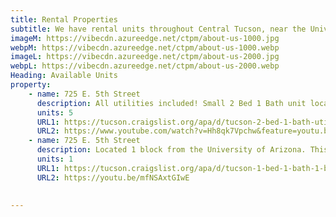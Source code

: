 ```yaml
---
title: Rental Properties
subtitle: We have rental units throughout Central Tucson, near the University of Arizona. See available units below or <a class="link dim" href="/contact">contact us</a> with questions or to apply.
imageM: https://vibecdn.azureedge.net/ctpm/about-us-1000.jpg
webpM: https://vibecdn.azureedge.net/ctpm/about-us-1000.webp
imageL: https://vibecdn.azureedge.net/ctpm/about-us-2000.jpg
webpL: https://vibecdn.azureedge.net/ctpm/about-us-2000.webp
Heading: Available Units
property:
    - name: 725 E. 5th Street
      description: All utilities included! Small 2 Bed 1 Bath unit located just 1 block from the U of A. This unit is less than a 5-minute walk to 4th Ave and downtown, and a 5-minute drive to Banner Medical. Washer/Dryer and 1 Parking spot come with the unit.
      units: 5
      URL1: https://tucson.craigslist.org/apa/d/tucson-2-bed-1-bath-utilities-included/7153221758.html
      URL2: https://www.youtube.com/watch?v=Hh8qk7Vpchw&feature=youtu.be
    - name: 725 E. 5th Street
      description: Located 1 block from the University of Arizona. This 1 bed 1 bath unit comes with a parking stall, window AC units, and coin laundry on-site (cold wash only). It is a 5-minute walk to 4th ave and downtown, and a 5-minute drive to Banner Medical. 
      units: 1
      URL1: https://tucson.craigslist.org/apa/d/tucson-1-bed-1-bath-1-block-from-of/7157244287.html
      URL2: https://youtu.be/mfNSAxtGIwE
    

---
```




